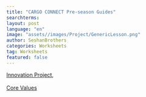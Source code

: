 ```yaml
---
title: "CARGO CONNECT Pre-season Guides"
searchterms:
layout: post
language: "en"
image: "assets//images/Project/GenericLesson.png"
author: SeshanBrothers
categories: Worksheets
tag: Worksheets
featured: false
---
```


<a href="/translations/en-us/Worksheets/2021PreSeasonIP.pdf">Innovation Project</a>, <br><br>
<a href="/translations/en-us/Worksheets/2021PreSeasonCV.pdf">Core Values</a>
